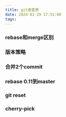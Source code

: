 ```yaml
---
title: git速查表
date: 2024-01-29 17:51:08
tags:
---
```


### rebase和merge区别

### 版本策略

### 合并2个commit

### rebase 0.11到master

### git reset

### cherry-pick


